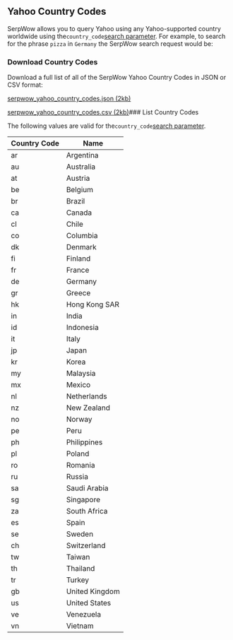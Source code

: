 Yahoo Country Codes
-------------------

SerpWow allows you to query Yahoo using any Yahoo-supported country worldwide using the`country_code`[search parameter](/docs/search-api/searches/yahoo/search). For example, to search for the phrase `pizza` in `Germany` the SerpWow search request would be:

### Download Country Codes

Download a full list of all of the SerpWow Yahoo Country Codes in JSON or CSV format:



[serpwow\_yahoo\_country\_codes.json (2kb)](https://assets.api-cdn.com/serpwow/serpwow_yahoo_country_codes.json)

[serpwow\_yahoo\_country\_codes.csv (2kb)](https://assets.api-cdn.com/serpwow/serpwow_yahoo_country_codes.csv)### List Country Codes

The following values are valid for the`country_code`[search parameter](/docs/search-api/searches/yahoo/search).

| Country Code | Name |
| --- | --- |
| ar | Argentina |
| au | Australia |
| at | Austria |
| be | Belgium |
| br | Brazil |
| ca | Canada |
| cl | Chile |
| co | Columbia |
| dk | Denmark |
| fi | Finland |
| fr | France |
| de | Germany |
| gr | Greece |
| hk | Hong Kong SAR |
| in | India |
| id | Indonesia |
| it | Italy |
| jp | Japan |
| kr | Korea |
| my | Malaysia |
| mx | Mexico |
| nl | Netherlands |
| nz | New Zealand |
| no | Norway |
| pe | Peru |
| ph | Philippines |
| pl | Poland |
| ro | Romania |
| ru | Russia |
| sa | Saudi Arabia |
| sg | Singapore |
| za | South Africa |
| es | Spain |
| se | Sweden |
| ch | Switzerland |
| tw | Taiwan |
| th | Thailand |
| tr | Turkey |
| gb | United Kingdom |
| us | United States |
| ve | Venezuela |
| vn | Vietnam |
